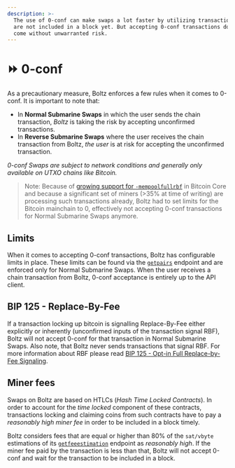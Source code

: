 ```yaml
---
description: >-
  The use of 0-conf can make swaps a lot faster by utilizing transactions that
  are not included in a block yet. But accepting 0-conf transactions doesn't
  come without unwarranted risk.
---
```


# ⏩ 0-conf

As a precautionary measure, Boltz enforces a few rules when it comes to 0-conf. It is important to note that:

* In **Normal Submarine Swaps** in which the user sends the chain transaction, _Boltz_ is taking the risk by accepting unconfirmed transactions.
* In **Reverse Submarine Swaps** where the user receives the chain transaction from Boltz, _the user_ is at risk for accepting the unconfirmed transaction.

_0-conf Swaps are subject to network conditions and generally only available on UTXO chains like Bitcoin._

> Note: Because of [growing support for `-mempoolfullrbf`](https://github.com/bitcoin/bitcoin/pull/28132) in Bitcoin Core and because a significant set of miners (>35% at time of writing) are processing such transactions already, Boltz had to set limits for the Bitcoin mainchain to 0, effectively not accepting 0-conf transactions for Normal Submarine Swaps anymore.

## Limits

When it comes to accepting 0-conf transactions, Boltz has configurable limits in place. These limits can be found via the [`getpairs`](api-v1.md#supported-pairs) endpoint and are enforced only for Normal Submarine Swaps. When the user receives a chain transaction from Boltz, 0-conf acceptance is entirely up to the API client.

## BIP 125 - Replace-By-Fee

If a transaction locking up bitcoin is signalling Replace-By-Fee either explicitly or inherently (unconfirmed inputs of the transaction signal RBF), Boltz will not accept 0-conf for that transaction in Normal Submarine Swaps. Also note, that Boltz never sends transactions that signal RBF. For more information about RBF please read [BIP 125 - Opt-in Full Replace-by-Fee Signaling](https://github.com/bitcoin/bips/blob/master/bip-0125.mediawiki).

## Miner fees

Swaps on Boltz are based on HTLCs (_Hash Time Locked Contracts_). In order to account for the _time locked_ component of these contracts, transactions locking and claiming coins from such contracts have to pay a _reasonably high miner fee_ in order to be included in a block timely.

Boltz considers fees that are equal or higher than 80% of the `sat/vbyte` estimations of its [`getfeeestimation`](api-v1.md#fee-estimations) endpoint as _reasonably high_. If the miner fee paid by the transaction is less than that, Boltz will not accept 0-conf and wait for the transaction to be included in a block.
